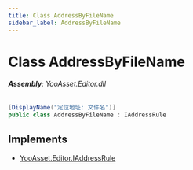 ```yaml
---
title: Class AddressByFileName
sidebar_label: AddressByFileName
---
```

# Class AddressByFileName


###### **Assembly**: YooAsset.Editor.dll

```csharp title="Declaration"
[DisplayName("定位地址: 文件名")]
public class AddressByFileName : IAddressRule
```

## Implements

* [YooAsset.Editor.IAddressRule](../YooAsset.Editor/IAddressRule.md)
